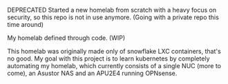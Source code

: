 DEPRECATED
Started a new homelab from scratch with a heavy focus on security, so this repo is not in use anymore. (Going with a private repo this time around)



My homelab defined through code. (WIP)


This homelab was originally made only of snowflake LXC containers, that's no good.
My goal with this project is to learn kubernetes by completely automating my homelab, which currently consists of a single NUC (more to come), an Asustor NAS and an APU2E4 running OPNsense.
